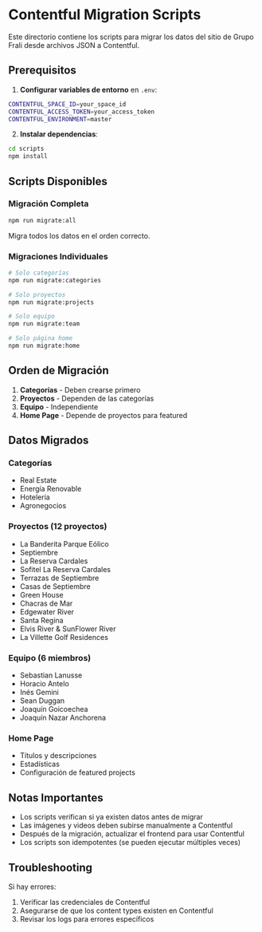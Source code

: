 # Contentful Migration Scripts

Este directorio contiene los scripts para migrar los datos del sitio de Grupo Frali desde archivos JSON a Contentful.

## Prerequisitos

1. **Configurar variables de entorno** en `.env`:
```bash
CONTENTFUL_SPACE_ID=your_space_id
CONTENTFUL_ACCESS_TOKEN=your_access_token
CONTENTFUL_ENVIRONMENT=master
```

2. **Instalar dependencias**:
```bash
cd scripts
npm install
```

## Scripts Disponibles

### Migración Completa
```bash
npm run migrate:all
```
Migra todos los datos en el orden correcto.

### Migraciones Individuales
```bash
# Solo categorías
npm run migrate:categories

# Solo proyectos
npm run migrate:projects

# Solo equipo
npm run migrate:team

# Solo página home
npm run migrate:home
```

## Orden de Migración

1. **Categorías** - Deben crearse primero
2. **Proyectos** - Dependen de las categorías
3. **Equipo** - Independiente
4. **Home Page** - Depende de proyectos para featured

## Datos Migrados

### Categorías
- Real Estate
- Energía Renovable
- Hotelería
- Agronegocios

### Proyectos (12 proyectos)
- La Banderita Parque Eólico
- Septiembre
- La Reserva Cardales
- Sofitel La Reserva Cardales
- Terrazas de Septiembre
- Casas de Septiembre
- Green House
- Chacras de Mar
- Edgewater River
- Santa Regina
- Elvis River & SunFlower River
- La Villette Golf Residences

### Equipo (6 miembros)
- Sebastian Lanusse
- Horacio Antelo
- Inés Gemini
- Sean Duggan
- Joaquín Goicoechea
- Joaquín Nazar Anchorena

### Home Page
- Títulos y descripciones
- Estadísticas
- Configuración de featured projects

## Notas Importantes

- Los scripts verifican si ya existen datos antes de migrar
- Las imágenes y videos deben subirse manualmente a Contentful
- Después de la migración, actualizar el frontend para usar Contentful
- Los scripts son idempotentes (se pueden ejecutar múltiples veces)

## Troubleshooting

Si hay errores:
1. Verificar las credenciales de Contentful
2. Asegurarse de que los content types existen en Contentful
3. Revisar los logs para errores específicos

